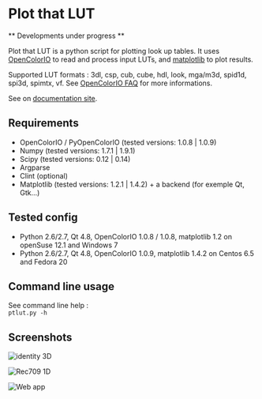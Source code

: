 Plot that LUT
========================

** Developments under progress **

Plot that LUT is a python script for plotting look up tables.
It uses [OpenColorIO](http://opencolorio.org/) to read and process input LUTs, and [matplotlib](http://matplotlib.org/) to plot results.

Supported LUT formats : 3dl, csp, cub, cube, hdl, look, mga/m3d, spid1d, spi3d, spimtx, vf.
See [OpenColorIO FAQ](http://opencolorio.org/FAQ.html) for more informations.

See on [documentation site](http://mikrosimage.github.io/ColorPipe-tools/PlotThatLUT/).

Requirements
------------

+ OpenColorIO / PyOpenColorIO (tested versions: 1.0.8 | 1.0.9)
+ Numpy (tested versions: 1.7.1 | 1.9.1) 
+ Scipy (tested versions: 0.12 | 0.14)
+ Argparse
+ Clint (optional)
+ Matplotlib (tested versions: 1.2.1 | 1.4.2) + a backend (for exemple Qt, Gtk...)

Tested config
-------------
- Python 2.6/2.7, Qt 4.8, OpenColorIO 1.0.8 / 1.0.8, matplotlib 1.2 on openSuse 12.1 and Windows 7
- Python 2.6/2.7, Qt 4.8, OpenColorIO 1.0.9, matplotlib 1.4.2 on Centos 6.5 and Fedora 20

Command line usage
-----
See command line help :   
`ptlut.py -h`


Screenshots
-----------
![identity 3D](https://dl.dropboxusercontent.com/u/2979643/identity_3D_LUT.png "identity 3D")

![Rec709 1D](https://dl.dropboxusercontent.com/u/2979643/Rec709_1D_LUT.png "Rec709 1D")

![Web app](https://dl.dropboxusercontent.com/u/2979643/PlotThatLUT_webapp2.png "Web app")
